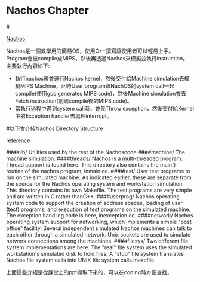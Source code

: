 # Nachos Chapter


#<p><a href="https://homes.cs.washington.edu/~tom/nachos/">Nachos</a></p>

Nachos是一個教學用的簡易OS，使用C++撰寫讓使用者可以輕易上手。Program會被compile成MIPS，然後再透過Nachos來模擬並執行instruction。
主要執行內容如下:
* 執行nachos後會運行Nachos kernel，然後交付給Machine simulation去模擬MIPS Machine，此時User program跟NachOS的system call一起compile(使用gcc generates MIPS code)，然後Machine simulation會去Fetch instruction(剛剛compile後的MIPS code)。
* 當執行過程中遇到system call時，會先Throw exception，然後交付給Kernel中的Exception handler去處理interrupt。


#以下會介紹Nachos Directory Structure
<p><a href="http://lms.nthu.edu.tw/course/26730">reference</a></p>

####lib/
Utilities used by the rest of the Nachoscode
####machine/
The machine simulation.
####threads/
Nachos is a multi-threaded program. Thread support is found here. This directory also contains the main() routine of the nachos program, inmain.cc.
####test/
User test programs to run on the simulated machine. As indicated earlier, these are separate from the source for the Nachos operating system and workstation simulation. This directory contains its own Makefile. The test programs are very simple and are written in C rather thanC++.
####userprog/
Nachos operating system code to support the creation of address spaces, loading of user (test) programs, and execution of test programs on the simulated machine. The exception handling code is here, inexception.cc.
####network/
Nachos operating system support for networking, which implements a simple "post office" facility. Several independent simulated Nachos machines can talk to each other through a simulated network. Unix sockets are used to simulate network connections among the machines.
####filesys/
Two different file system implementations are here. The "real" file system uses the simulated workstation's simulated disk to hold files. A "stub" file system translates Nachos file system calls into UNIX file system calls.makefile.

上面這些介紹是從課堂上的ppt擷取下來的，可以在coding時方便查找。